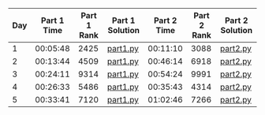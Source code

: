 | Day | Part 1 Time | Part 1 Rank | Part 1 Solution                                                                                 | Part 2 Time | Part 2 Rank | Part 2 Solution                                                                                 |
|-----|-------------|-------------|--------------------------------------------------------------------------------------------------|-------------|-------------|--------------------------------------------------------------------------------------------------|
|  1  | 00:05:48    | 2425        | [part1.py](https://github.com/tcrivat/advent-of-code-2024/blob/main/day1/part1.py)             | 00:11:10    | 3088        | [part2.py](https://github.com/tcrivat/advent-of-code-2024/blob/main/day1/part2.py)             |
|  2  | 00:13:44    | 4509        | [part1.py](https://github.com/tcrivat/advent-of-code-2024/blob/main/day2/part1.py)             | 00:46:14    | 6918        | [part2.py](https://github.com/tcrivat/advent-of-code-2024/blob/main/day2/part2.py)             |
|  3  | 00:24:11    | 9314        | [part1.py](https://github.com/tcrivat/advent-of-code-2024/blob/main/day3/part1.py)             | 00:54:24    | 9991        | [part2.py](https://github.com/tcrivat/advent-of-code-2024/blob/main/day3/part2.py)             |
|  4  | 00:26:33    | 5486        | [part1.py](https://github.com/tcrivat/advent-of-code-2024/blob/main/day4/part1.py)             | 00:35:43    | 4314        | [part2.py](https://github.com/tcrivat/advent-of-code-2024/blob/main/day4/part2.py)             |
|  5  | 00:33:41    | 7120        | [part1.py](https://github.com/tcrivat/advent-of-code-2024/blob/main/day5/part1.py)             | 01:02:46    | 7266        | [part2.py](https://github.com/tcrivat/advent-of-code-2024/blob/main/day5/part2.py)             |
